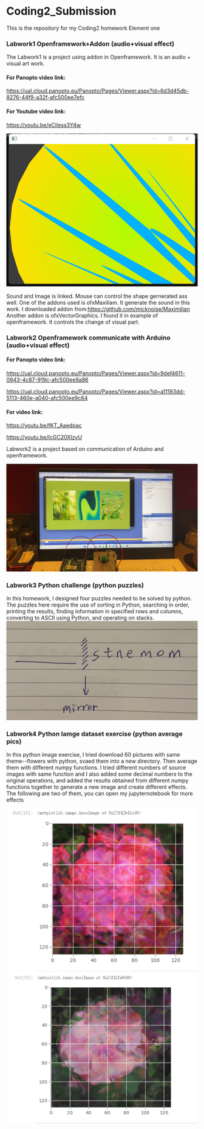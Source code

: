 # Coding2_Submission
This is the repository for my Coding2 homework Element one
### Labwork1 Openframework+Addon (audio+visual effect)
The Labwork1 is a project using addon in Openframework. It is an audio + visual art work. 

#### For Panopto video link: 
https://ual.cloud.panopto.eu/Panopto/Pages/Viewer.aspx?id=6d3d45db-8276-44f9-a32f-afc500ee7efc

#### For Youtube video link: 
https://youtu.be/eCiless3Y4w


![图片名称](https://github.com/ZIqinGX/Coding2_Submission/blob/main/Labwork1Openframework%2BAddon/Lab1_01%20(1).png) 

Sound and Image is linked. Mouse can control the shape gernerated ass well.
One of the addons used is ofxMaxiliam. It generate the sound in this work. I downloaded addon from:https://github.com/micknoise/Maximilian
Another addon is ofxVectorGraphics. I found it in example of openframework. It controls the change of visual part.
### Labwork2 Openframework communicate with Arduino  (audio+visual effect)

#### For Panopto video link: 
https://ual.cloud.panopto.eu/Panopto/Pages/Viewer.aspx?id=9def4611-0943-4c87-919c-afc500ee9a86

https://ual.cloud.panopto.eu/Panopto/Pages/Viewer.aspx?id=a11193dd-5113-460e-a040-afc500ee9c64


#### For video link: 

https://youtu.be/fKT_Aaedpac

https://youtu.be/IcGC20XIzvU

Labwork2 is a project based on communication of Arduino and openframework.

![图片名称](https://github.com/ZIqinGX/Coding2_Submission/blob/main/Labwork2Arduino%2BOpenframework/Arduino_and_Oenframework3.jpg) 


### Labwork3 Python challenge (python puzzles)


In this homework, I designed four puzzles needed to be solved by python. The puzzles here require the use of sorting in Python, searching in order, printing the results, finding information in specified rows and columns, converting to ASCII using Python, and operating on stacks.
![图片名称](https://github.com/ZIqinGX/Coding2_Submission/blob/main/Labwork3_Pythonchallenge/cover.png) 



### Labwork4 Python Iamge dataset exercise (python average pics)

In  this python image exercise, I tried download 60 pictures with same theme--flowers with python, svaed them into a new directory. Then average them with different numpy functions. I tried different numbers of source images with same function and I also added some decimal numbers to the original operations, and added the results obtained from different numpy functions together to generate a new image and create different effects. The following are two of them, you can open my jupyternotebook for more effects


![图片名称](https://github.com/ZIqinGX/Coding2_Submission/blob/main/Labwork4_PythonImagedata_exercise/pic.png) 
![图片名称](https://github.com/ZIqinGX/Coding2_Submission/blob/main/Labwork4_PythonImagedata_exercise/pic2.png) 

